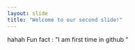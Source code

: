 ```yaml
---
layout: slide
title: "Welcome to our second slide!"
---
```

hahah Fun fact : "I am first time in github "
